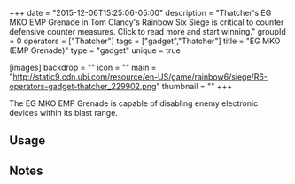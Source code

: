 +++
date = "2015-12-06T15:25:06-05:00"
description = "Thatcher's EG MKO EMP Grenade in Tom Clancy's Rainbow Six Siege is critical to counter defensive counter measures. Click to read more and start winning."
groupId = 0
operators = ["Thatcher"]
tags = ["gadget","Thatcher"]
title = "EG MKO (EMP Grenade)"
type = "gadget"
unique = true

[images]
  backdrop = ""
  icon = ""
  main = "http://static9.cdn.ubi.com/resource/en-US/game/rainbow6/siege/R6-operators-gadget-thatcher_229902.png"
  thumbnail = ""
+++

The EG MKO EMP Grenade is capable of disabling enemy electronic devices within its blast range.<!--more-->

## Usage

## Notes
